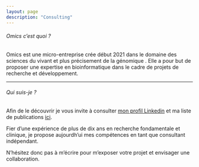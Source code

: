 ```yaml
---
layout: page
description: "Consulting"
---
```


###### Omics c’est quoi ?

Omics est une micro-entreprise crée début 2021 dans le domaine des sciences du vivant et plus précisement de la génomique . Elle a pour but de proposer une expertise en bioinformatique dans le cadre de projets de recherche et développement.

___

###### Qui suis-je ?
 
Afin de le découvrir je vous invite à consulter [mon profil Linkedin]( https://www.linkedin.com/in/jpvillemin/) et ma liste de publications [ici](https://scholar.google.com/citations?user=Ca8zlYsAAAAJ&hl=fr).

Fier d’une expérience de plus de dix ans en recherche fondamentale et clinique, je propose aujourdh’ui mes compétences en tant que consultant indépendant.

N’hésitez donc pas à m’écrire pour m’exposer votre projet et envisager une collaboration. 
